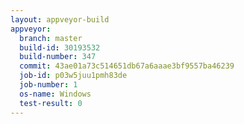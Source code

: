 ```yaml
---
layout: appveyor-build
appveyor:
  branch: master
  build-id: 30193532
  build-number: 347
  commit: 43ae01a73c514651db67a6aaae3bf9557ba46239
  job-id: p03w5juu1pmh83de
  job-number: 1
  os-name: Windows
  test-result: 0
---
```

